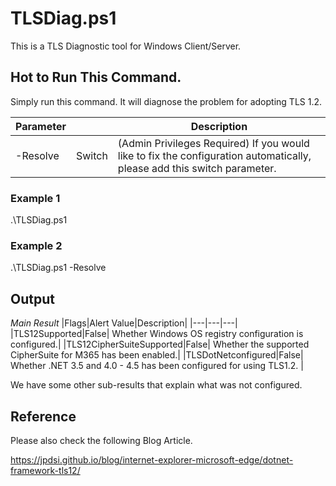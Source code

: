 # TLSDiag.ps1
This is a TLS Diagnostic tool for Windows Client/Server.

## Hot to Run This Command.
Simply run this command. It will diagnose the problem for adopting TLS 1.2.

|Parameter||Description|
|---|---|---|
|-Resolve|Switch|(Admin Privileges Required) If you would like to fix the configuration automatically, please add this switch parameter.|

### Example 1

.\TLSDiag.ps1

### Example 2 

.\TLSDiag.ps1 -Resolve

## Output

*Main Result*
|Flags|Alert Value|Description|
|---|---|---|
|TLS12Supported|False| Whether Windows OS registry configuration is configured.|
|TLS12CipherSuiteSupported|False| Whether the supported CipherSuite for M365 has been enabled.|
|TLSDotNetconfigured|False| Whether .NET 3.5 and 4.0 - 4.5 has been configured for using TLS1.2. |

We have some other sub-results that explain what was not configured.

## Reference
Please also check the following Blog Article.

https://jpdsi.github.io/blog/internet-explorer-microsoft-edge/dotnet-framework-tls12/



